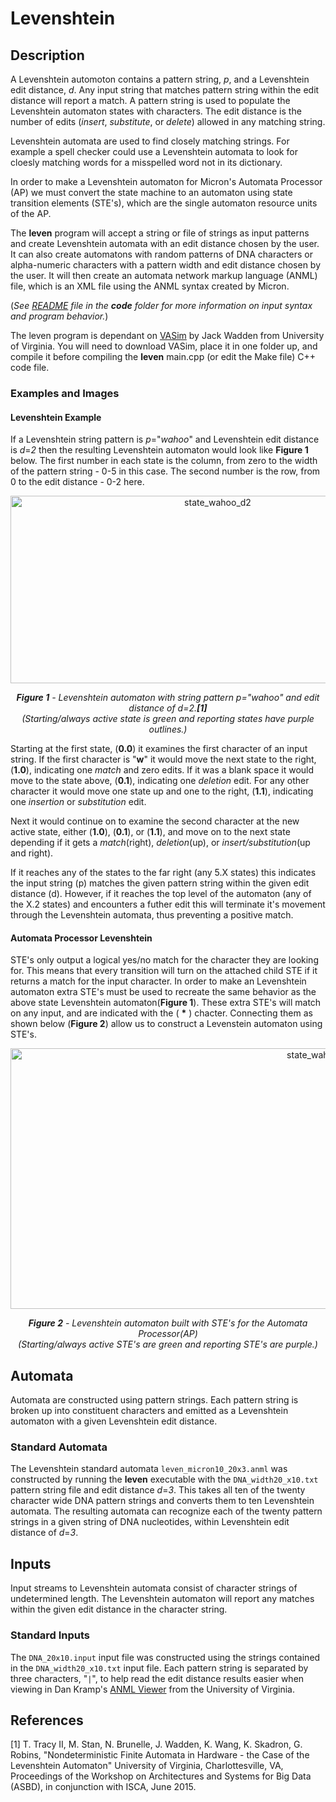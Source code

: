 # **Levenshtein**

## **Description**

A Levenshtein automoton contains a pattern string, *p*, and a Levenshtein edit distance, *d*. Any input string that matches pattern string within the edit distance will report a match. A pattern string is used to populate the Levenshtein automaton states with characters. The edit distance is the number of edits (*insert*, *substitute*, or *delete*) allowed in any matching string. 

Levenshtein automata are used to find closely matching strings. For example a spell checker could use a Levenshtein automata to look for cloesly matching words for a misspelled word not in its dictionary.

In order to make a Levenshtein automaton for Micron's Automata Processor (AP) we must convert the state machine to an automaton using state transition elements (STE's), which are the single automaton resource units of the AP.

The **leven** program will accept a string or file of strings as input patterns and create Levenshtein automata with an edit distance chosen by the user. It can also create automatons with random patterns of DNA characters or alpha-numeric characters with a pattern width and edit distance chosen by the user. It will then create an automata network markup language (ANML) file, which is an XML file using the ANML syntax created by Micron.

(*See  <a href="https://jeffudall.github.io/Levenshtein/Code/">README</a> file in the **code** folder for more information on input syntax and program behavior.*)

The leven program is dependant on <a href="https://github.com/jackwadden/VASim">VASim</a> by Jack Wadden from University of Virginia. You will need to download VASim, place it in one folder up, and compile it before compiling the **leven** main.cpp (or edit the Make file) C++ code file. 

### **Examples and Images**

#### **Levenshtein Example**

If a Levenshtein string pattern is *p*="*wahoo*" and Levenshtein edit distance is *d*=*2* then the resulting Levenshtein automaton would look like **Figure 1** below. The first number in each state is the column, from zero to the width of the pattern string - 0-5 in this case. The second number is the row, from 0 to the edit distance - 0-2 here.

<p align="center">
<img src="https://raw.githubusercontent.com/jeffudall/Levenshtein/master/Images/Levenshtein-automaton-sm.jpg" width="647" height="300" alt="state_wahoo_d2">  
</p>

<p align="center">
<i><b>Figure 1</b> - Levenshtein automaton with string pattern p="wahoo" and edit distance of d=2.<b>[1]</b>    
</br>(Starting/always active state is green and reporting states have purple outlines.)</i>
</p>

Starting at the first state, (**0.0**) it examines the first character of an input string. If the first character is "**w**" it would move the next state to the right, (**1.0**), indicating one *match* and zero edits. If it was a blank space it would move to the state above, (**0.1**), indicating one *deletion* edit. For any other character it would move one state up and one to the right, (**1.1**), indicating one *insertion* or *substitution* edit. 

Next it would continue on to examine the second character at the new active state, either (**1.0**), (**0.1**), or (**1.1**), and move on to the next state depending if it gets a *match*(right), *deletion*(up), or *insert/substitution*(up and right). 

If it reaches any of the states to the far right (any 5.X states) this indicates the input string (p) matches the given pattern string within the given edit distance (d). However, if it reaches the top level of the automaton (any of the X.2 states) and encounters a futher edit this will terminate it's movement through the Levenshtein automata, thus preventing a positive match.


#### **Automata Processor Levenshtein**

STE's only output a logical yes/no match for the character they are looking for. This means that every transition will turn on the attached child STE if it returns a match for the input character. In order to make an Levenshtein automaton extra STE's must be used to recreate the same behavior as the above state Levenshtein automaton(**Figure 1**). These extra STE's will match on any input, and are indicated with the ( **\*** ) chacter. Connecting them as shown below (**Figure 2**) allow us to construct a Levenstein automaton using STE's.
<p align="center">
<img src="https://raw.githubusercontent.com/jeffudall/Levenshtein/master/Images/Levenshtein%20graph%20WAHOO%20draft%203%20sm.jpg" width="1000" height="417" alt="state_wahoo_d2_AP">  
</p>

<p align="center">
<i><b>Figure 2</b> - Levenshtein automaton built with STE's for the Automata Processor(AP) 
<br>(Starting/always active STE's are green and reporting STE's are purple.)</i>
</p>


## **Automata**

Automata are constructed using pattern strings. Each pattern string is broken up into constituent characters and emitted as a Levenshtein automaton with a given Levenshtein edit distance.

### **Standard Automata**
The Levenshtein standard automata `leven_micron10_20x3.anml` was constructed by running the **leven** executable with the `DNA_width20_x10.txt` pattern string file and edit distance *d*=*3*. This takes all ten of the twenty character wide DNA pattern strings and converts them to ten Levenshtein automata. The resulting automata can recognize each of the twenty pattern strings in a given string of DNA nucleotides, within Levenshtein edit distance of *d*=*3*.

## **Inputs**
Input streams to Levenshtein automata consist of character strings of undetermined length. The Levenshtein automaton will report any matches within the given edit distance in the character string.

### **Standard Inputs**
The `DNA_20x10.input` input file was constructed using the strings contained in the `DNA_width20_x10.txt` input file. Each pattern string is separated by three characters, "` | `", to help read the edit distance results easier when viewing in Dan Kramp's <a href="http://automata9.cs.virginia.edu:9090/#">ANML Viewer</a> from the University of Virginia. 


## References

[1] T. Tracy II, M. Stan, N. Brunelle, J. Wadden, K. Wang, K. Skadron, G. Robins, "Nondeterministic Finite Automata in Hardware - the Case of the Levenshtein Automaton" University of Virginia, Charlottesville, VA, Proceedings of the Workshop on Architectures and Systems for Big Data (ASBD), in conjunction with ISCA, June 2015.
